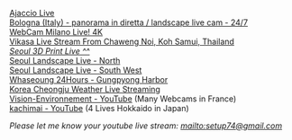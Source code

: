 [Ajaccio Live](https://www.youtube.com/watch?v=PdMEQ5oJS6g)  
[Bologna (Italy) - panorama in diretta / landscape live cam - 24/7](https://www.youtube.com/watch?v=K6_qnay-zQU)  
[WebCam Milano Live! 4K](https://www.youtube.com/watch?v=BtQOtzgZLhE)  
[Vikasa Live Stream From Chaweng Noi, Koh Samui, Thailand](https://www.youtube.com/watch?v=7D6OrwFOwCQ)  
[*Seoul 3D Print Live ^^*](https://youtu.be/ZHGpYE4jhDY)  
[Seoul Landscape Live - North](https://www.youtube.com/channel/UCs5a7Lfc2iozoGyGpwwC1Gg/live)  
[Seoul Landscape Live - South West](https://www.youtube.com/watch?v=JOAJlnmcCMY)  
[Whaseoung 24Hours - Gungpyong Harbor](https://www.youtube.com/watch?v=UCSzaVd4amc)  
[Korea Cheongju Weather Live Streaming](https://www.youtube.com/watch?v=J5kDvmPpCRg)  
[Vision-Environnement - YouTube](https://www.youtube.com/user/TimelapsesWebcams?app=desktop) (Many Webcams in France)  
[kachimai - YouTube](https://www.youtube.com/channel/UCT-PZ211r3_9mFdF0zC1HHg) (4 Lives Hokkaido in Japan)  

*Please let me know your youtube live stream: [mailto:setup74@gmail.com](mailto:setup74@gmail.com?subject=World%20Landscpae%20Live%20Registration)*
